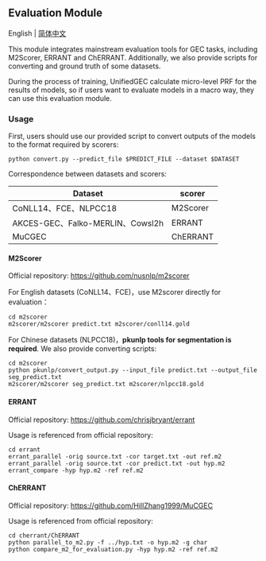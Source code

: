 ## Evaluation Module
English | [简体中文](./README.md)

This module integrates mainstream evaluation tools for GEC tasks, including M2Scorer, ERRANT and ChERRANT. Additionally, we also provide scripts for converting and ground truth of some datasets.

During the process of training, UnifiedGEC calculate micro-level PRF for the results of models, so if users want to evaluate models in a macro way, they can use this evaluation module.

### Usage

First, users should use our provided script to convert outputs of the models to the format required by scorers:

```shell
python convert.py --predict_file $PREDICT_FILE --dataset $DATASET
```

Correspondence between datasets and scorers:

| Dataset                        | scorer   |
|--------------------------------|----------|
| CoNLL14、FCE、NLPCC18            | M2Scorer |
| AKCES-GEC、Falko-MERLIN、Cowsl2h | ERRANT   |
| MuCGEC                         | ChERRANT |

#### M2Scorer

Official repository: https://github.com/nusnlp/m2scorer

For English datasets (CoNLL14、FCE)，use M2scorer directly for evaluation：

```shell
cd m2scorer
m2scorer/m2scorer predict.txt m2scorer/conll14.gold
```

For Chinese datasets (NLPCC18)，**pkunlp tools for segmentation is required**. We also provide converting scripts:

```shell
cd m2scorer
python pkunlp/convert_output.py --input_file predict.txt --output_file seg_predict.txt
m2scorer/m2scorer seg_predict.txt m2scorer/nlpcc18.gold
```

#### ERRANT

Official repository: https://github.com/chrisjbryant/errant

Usage is referenced from official repository:

```shell
cd errant
errant_parallel -orig source.txt -cor target.txt -out ref.m2
errant_parallel -orig source.txt -cor predict.txt -out hyp.m2
errant_compare -hyp hyp.m2 -ref ref.m2
```

#### ChERRANT

Official repository: https://github.com/HillZhang1999/MuCGEC

Usage is referenced from official repository:

```shell
cd cherrant/ChERRANT
python parallel_to_m2.py -f ../hyp.txt -o hyp.m2 -g char
python compare_m2_for_evaluation.py -hyp hyp.m2 -ref ref.m2
```





